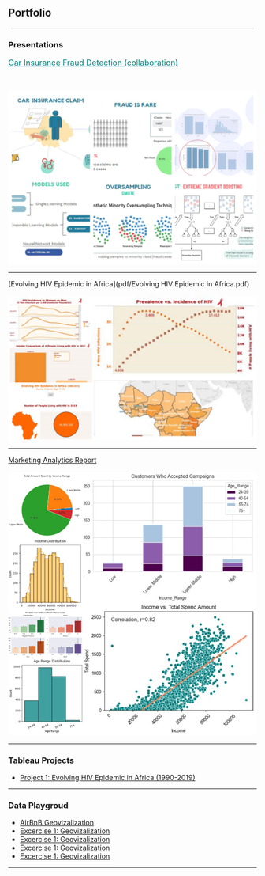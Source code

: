 ## Portfolio

---

### Presentations
<a href="pdf/YG Group Project Car Fraud Detection.pdf" style="color: teal; font-size: 16px;">Car Insurance Fraud Detection (collaboration)</a>

<br><br>
<img src="images/car_fraud_project.jpg?raw=true"/>

---
[Evolving HIV Epidemic in Africa](pdf/Evolving HIV Epidemic in Africa.pdf)
<br><br>
<img src="images/hiv_project.png?raw=true"/>

---
[Marketing Analytics Report](pdf/YG_Marketing_Data.pdf)
<br><br>
<img src="images/marketing_project.png?raw=true"/>

---

### Tableau Projects

- [Project 1: Evolving HIV Epidemic in Africa (1990-2019)](https://public.tableau.com/app/profile/yana.gilichinskaya/viz/YG_HIV_Tableau_Project/TheStory)


---

### Data Playgroud

- [AirBnB Geovizalization](pdf/airbnb-geovis-activities.pdf)
- [Excercise 1: Geovizalization](https://public.tableau.com/app/profile/yana.gilichinskaya/viz/YG_HIV_Tableau_Project/TheStory)
- [Excercise 1: Geovizalization](https://public.tableau.com/app/profile/yana.gilichinskaya/viz/YG_HIV_Tableau_Project/TheStory)
- [Excercise 1: Geovizalization](https://public.tableau.com/app/profile/yana.gilichinskaya/viz/YG_HIV_Tableau_Project/TheStory)
- [Excercise 1: Geovizalization](https://public.tableau.com/app/profile/yana.gilichinskaya/viz/YG_HIV_Tableau_Project/TheStory) 



---

